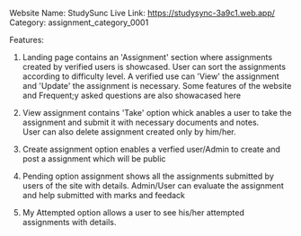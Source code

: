 Website Name: StudySunc
Live Link: https://studysync-3a9c1.web.app/
Category: assignment_category_0001

Features:

1. Landing page contains an 'Assignment' section where assignments created by verified users is showcased. User can sort the assignments according to difficulty level. A verified use can 'View' the assignment and 'Update' the assignment is necessary. Some features of the website and Frequent;y asked questions are also showacased here

2. View assignment contains 'Take' option whick anables a user to take the assignment and submit it with necessary documents and notes.  
   User can also delete assignment created only by him/her.

3. Create assignment option enables a verfied user/Admin to create and post a assignment which will be public

4. Pending option assignment shows all the assignments submitted by users of the site with details. Admin/User can evaluate the assignment and help submitted with marks and feedack

5. My Attempted option allows a user to see his/her attempted assignments with details.
